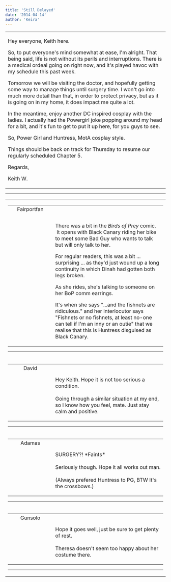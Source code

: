 ```yaml
---
title: 'Still Delayed'
date: '2014-04-14'
author: 'Keira'
---
```


<div>
<!-- Main content here -->
<table border="0" class="post"><tbody><tr><td>
   
   <div class="post_body">
       <p>Hey everyone, Keith here.</p><p>So, to put everyone's mind somewhat at ease, I'm alright. That being said, life is not without its perils and interruptions. There is a medical ordeal going on right now, and it's played havoc with my schedule this past week.</p><p>Tomorrow we will be visiting the doctor, and hopefully getting some way to manage things until surgery time. I won't go into much more detail than that, in order to protect privacy, but as it is going on in my home, it does impact me quite a lot.</p><p>In the meantime, enjoy another DC inspired cosplay with the ladies. I actually had the Powergirl joke popping around my head for a bit, and it's fun to get to put it up here, for you guys to see.</p><p>So, Power Girl and Huntress, MotA cosplay style.</p><p>Things should be back on track for Thursday to resume our regularly scheduled Chapter 5.</p><p>Regards,</p><p>Keith W.</p>
   </div>
   </td></tr>
   </tbody></table><hr><table style="width:100%; border:0;" class="comment_table"><tbody><tr><td width="100%"><a name=""> </a><div style="width:100%;" class="comment"><table border="0" width="100%"><tbody><tr><td align="center" valign="top" width="125">
<span class="comment_title"><center>Fairportfan<br></center><a name="1335">&nbsp;</a></span><br>
<center><img src="https://www.gravatar.com/avatar.php?gravatar_id=6a0561c0957a6b889bac34144c7cec72&amp;default=http%3A%2F%2Fmysteriesofthearcana.com%2Ftemplates%2Fmain%2Fimages%2Favatar.gif&amp;size=80&amp;rating=g" border="0" alt=""></center>
</td>
<td valign="top">


<p class="comment_text"> </p><p class="comment_text"><br> </p><p>There was a bit in the <em>Birds of Prey</em> comic. &nbsp;It opens with Black Canary riding her bike to meet some Bad Guy who wants to talk but will only talk to her.</p><p>For regular readers, this was a bit ... surprising ... as they'd just wound up a long continuity in which Dinah had gotten both legs broken.</p><p>As she rides, she's talking to someone on her BoP comm earrings.</p><p>It's when she says "...and the fishnets are ridiculous." and her interlocutor says "Fishnets or no fishnets, at least no-one can tell if I'm an inny or an outie" that we realise that this is Huntress disguised as Black Canary.</p>
 

</td></tr></tbody></table>
<hr></div></td></tr><tr><td width="100%"><a name=""> </a><div style="width:100%;" class="comment"><table border="0" width="100%"><tbody><tr><td align="center" valign="top" width="125">
<span class="comment_title"><center>David<br></center><a name="1336">&nbsp;</a></span><br>
<center><img src="https://www.gravatar.com/avatar.php?gravatar_id=1a9263ea4902e647096714f885c62345&amp;default=http%3A%2F%2Fmysteriesofthearcana.com%2Ftemplates%2Fmain%2Fimages%2Favatar.gif&amp;size=80&amp;rating=g" border="0" alt=""></center>
</td>
<td valign="top">


<p class="comment_text"> </p><p class="comment_text"><br> Hey Keith. Hope it is not too serious a condition.<br><br>Going through a similar situation at my end, so I know how you feel, mate. Just stay calm and positive.<br></p>
 

</td></tr></tbody></table>
<hr></div></td></tr><tr><td width="100%"><a name=""> </a><div style="width:100%;" class="comment"><table border="0" width="100%"><tbody><tr><td align="center" valign="top" width="125">
<span class="comment_title"><center>Adamas<br></center><a name="1337">&nbsp;</a></span><br>
<center><img src="https://www.gravatar.com/avatar.php?gravatar_id=63b5da7dbecbf4a2fac891b8f15ccbc4&amp;default=http%3A%2F%2Fmysteriesofthearcana.com%2Ftemplates%2Fmain%2Fimages%2Favatar.gif&amp;size=80&amp;rating=g" border="0" alt=""></center>
</td>
<td valign="top">


<p class="comment_text"> </p><p class="comment_text"><br> SURGERY?! *Faints*<br><br>Seriously though. Hope it all works out man.<br><br>(Always prefered Huntress to PG, BTW It's the crossbows.)<br></p>
 

</td></tr></tbody></table>
<hr></div></td></tr><tr><td width="100%"><a name=""> </a><div style="width:100%;" class="comment"><table border="0" width="100%"><tbody><tr><td align="center" valign="top" width="125">
<span class="comment_title"><center>Gunsolo<br></center><a name="1338">&nbsp;</a></span><br>
<center><img src="https://www.gravatar.com/avatar.php?gravatar_id=a94f16ab08c7abb74820e668722a5ffc&amp;default=http%3A%2F%2Fmysteriesofthearcana.com%2Ftemplates%2Fmain%2Fimages%2Favatar.gif&amp;size=80&amp;rating=g" border="0" alt=""></center>
</td>
<td valign="top">


<p class="comment_text"> </p><p class="comment_text"><br> Hope it goes well, just be sure to get plenty of rest.<br><br>Theresa doesn't seem too happy about her costume there.<br></p>
 

</td></tr></tbody></table>
<hr></div></td></tr></tbody></table>
<!-- End main content -->
              </div>
